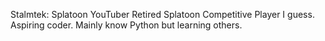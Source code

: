 Stalmtek: 
Splatoon YouTuber
Retired Splatoon Competitive Player I guess. 
Aspiring coder. Mainly know Python but learning others. 
